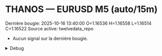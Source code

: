 # THANOS — EURUSD M5 (auto/15m)
Dernière bougie: 2025-10-16 13:40:00  O=1.16536  H=1.16558  L=1.16514  C=1.16522
Source active: twelvedata_repo

- Aucun signal sur la dernière bougie.

<details><summary>Debug</summary>

- TD_API_KEY manquant.

</details>